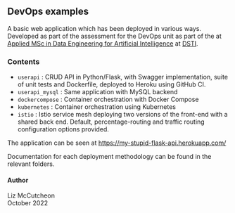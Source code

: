 ## DevOps examples
A basic web application which has been deployed in various ways. Developed as part of the assessment for the DevOps unit as part of the at [Applied MSc in Data Engineering for Artificial Intelligence](https://www.datasciencetech.institute/applied-msc-in-data-engineering-for-artificial-intelligence/) at [DSTI](http://www.datasciencetech.institute).

### Contents
- `userapi` : CRUD API in Python/Flask, with Swagger implementation, suite of unit tests and Dockerfile, deployed to Heroku using GitHub CI.
- `userapi_mysql` : Same application with MySQL backend
- `dockercompose` : Container orchestration with Docker Compose
- `kubernetes` : Container orchestration using Kubernetes
- `istio` : Istio service mesh deploying two versions of the front-end with a shared back end. Default, percentage-routing and traffic routing configuration options provided.

The application can be seen at https://my-stupid-flask-api.herokuapp.com/  

Documentation for each deployment methodology can be found in the relevant folders.

#### Author
Liz McCutcheon  
October 2022  